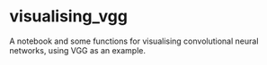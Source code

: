 # visualising_vgg
A notebook and some functions for visualising convolutional neural networks, using VGG as an example. 

